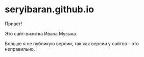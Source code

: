 # seryibaran.github.io

Привет!

Это сайт-визитка Ивана Музыка.

Больше я не публикую версии, так как версии у сайтов - это неправильно.